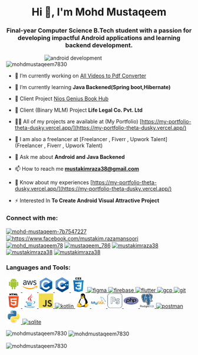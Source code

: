 <h1 align="center">Hi 👋, I'm Mohd Mustaqeem</h1>
<h3 align="center">Final-year Computer Science B.Tech student with a passion for developing impactful Android applications and learning backend development.</h3>
<img align="right" alt="android development" width="400" src="https://www.wedowebapps.com/wp-content/uploads/2017/07/Android-App-Development-Twitter1-1.gif">

<p align="left"> <img src="https://komarev.com/ghpvc/?username=mohdmustaqeem7830&label=Profile%20views&color=0e75b6&style=flat" alt="mohdmustaqeem7830" /> </p>

- 🔭 I’m currently working on [All Videos to Pdf Converter](https://all-videos-to-pdf-converter.en.uptodown.com/android)

- 🌱 I’m currently learning **Java Backened(Spring boot,Hibernate)**

- 👯 Client Project [Nios Genius Book Hub](https://nios-genius-books-hub.en.uptodown.com/android)

- 🤝 Client (Binary MLM) Project **Life Legal Co. Pvt. Ltd**

- 👨‍💻 All of my projects are available at (My Portfolio) [https://my-portfolio-theta-dusky.vercel.app/](https://my-portfolio-theta-dusky.vercel.app/)

- 📝 I am also a freelancer at [Freelancer , Fiverr , Upwork Talent](Freelancer , Fiverr , Upwork Talent)

- 💬 Ask me about **Android and Java Backened**

- 📫 How to reach me **mustakimraza38@gmail.com**

- 📄 Know about my experiences [https://my-portfolio-theta-dusky.vercel.app/](https://my-portfolio-theta-dusky.vercel.app/)

- ⚡ Interested In **To Create Android Visual Attractive Project**

<h3 align="left">Connect with me:</h3>
<p align="left">
<a href="https://linkedin.com/in/mohd-mustaqeem-7b7547227" target="blank"><img align="center" src="https://raw.githubusercontent.com/rahuldkjain/github-profile-readme-generator/master/src/images/icons/Social/linked-in-alt.svg" alt="mohd-mustaqeem-7b7547227" height="30" width="40" /></a>
<a href="https://fb.com/https://www.facebook.com/mustakim.razamansoori" target="blank"><img align="center" src="https://raw.githubusercontent.com/rahuldkjain/github-profile-readme-generator/master/src/images/icons/Social/facebook.svg" alt="https://www.facebook.com/mustakim.razamansoori" height="30" width="40" /></a>
<a href="https://instagram.com/mohd_mustaqeem78" target="blank"><img align="center" src="https://raw.githubusercontent.com/rahuldkjain/github-profile-readme-generator/master/src/images/icons/Social/instagram.svg" alt="mohd_mustaqeem78" height="30" width="40" /></a>
<a href="https://www.codechef.com/users/mustaqeem_786" target="blank"><img align="center" src="https://cdn.jsdelivr.net/npm/simple-icons@3.1.0/icons/codechef.svg" alt="mustaqeem_786" height="30" width="40" /></a>
<a href="https://www.hackerrank.com/mustakimraza38" target="blank"><img align="center" src="https://raw.githubusercontent.com/rahuldkjain/github-profile-readme-generator/master/src/images/icons/Social/hackerrank.svg" alt="mustakimraza38" height="30" width="40" /></a>
<a href="https://www.leetcode.com/mustakimraza38" target="blank"><img align="center" src="https://raw.githubusercontent.com/rahuldkjain/github-profile-readme-generator/master/src/images/icons/Social/leet-code.svg" alt="mustakimraza38" height="30" width="40" /></a>
<a href="https://auth.geeksforgeeks.org/user/mustakimraza38" target="blank"><img align="center" src="https://raw.githubusercontent.com/rahuldkjain/github-profile-readme-generator/master/src/images/icons/Social/geeks-for-geeks.svg" alt="mustakimraza38" height="30" width="40" /></a>
</p>

<h3 align="left">Languages and Tools:</h3>
<p align="left"> <a href="https://developer.android.com" target="_blank" rel="noreferrer"> <img src="https://raw.githubusercontent.com/devicons/devicon/master/icons/android/android-original-wordmark.svg" alt="android" width="40" height="40"/> </a> <a href="https://aws.amazon.com" target="_blank" rel="noreferrer"> <img src="https://raw.githubusercontent.com/devicons/devicon/master/icons/amazonwebservices/amazonwebservices-original-wordmark.svg" alt="aws" width="40" height="40"/> </a> <a href="https://www.cprogramming.com/" target="_blank" rel="noreferrer"> <img src="https://raw.githubusercontent.com/devicons/devicon/master/icons/c/c-original.svg" alt="c" width="40" height="40"/> </a> <a href="https://www.w3schools.com/cpp/" target="_blank" rel="noreferrer"> <img src="https://raw.githubusercontent.com/devicons/devicon/master/icons/cplusplus/cplusplus-original.svg" alt="cplusplus" width="40" height="40"/> </a> <a href="https://www.w3schools.com/css/" target="_blank" rel="noreferrer"> <img src="https://raw.githubusercontent.com/devicons/devicon/master/icons/css3/css3-original-wordmark.svg" alt="css3" width="40" height="40"/> </a> <a href="https://www.figma.com/" target="_blank" rel="noreferrer"> <img src="https://www.vectorlogo.zone/logos/figma/figma-icon.svg" alt="figma" width="40" height="40"/> </a> <a href="https://firebase.google.com/" target="_blank" rel="noreferrer"> <img src="https://www.vectorlogo.zone/logos/firebase/firebase-icon.svg" alt="firebase" width="40" height="40"/> </a> <a href="https://flutter.dev" target="_blank" rel="noreferrer"> <img src="https://www.vectorlogo.zone/logos/flutterio/flutterio-icon.svg" alt="flutter" width="40" height="40"/> </a> <a href="https://cloud.google.com" target="_blank" rel="noreferrer"> <img src="https://www.vectorlogo.zone/logos/google_cloud/google_cloud-icon.svg" alt="gcp" width="40" height="40"/> </a> <a href="https://git-scm.com/" target="_blank" rel="noreferrer"> <img src="https://www.vectorlogo.zone/logos/git-scm/git-scm-icon.svg" alt="git" width="40" height="40"/> </a> <a href="https://www.w3.org/html/" target="_blank" rel="noreferrer"> <img src="https://raw.githubusercontent.com/devicons/devicon/master/icons/html5/html5-original-wordmark.svg" alt="html5" width="40" height="40"/> </a> <a href="https://www.java.com" target="_blank" rel="noreferrer"> <img src="https://raw.githubusercontent.com/devicons/devicon/master/icons/java/java-original.svg" alt="java" width="40" height="40"/> </a> <a href="https://developer.mozilla.org/en-US/docs/Web/JavaScript" target="_blank" rel="noreferrer"> <img src="https://raw.githubusercontent.com/devicons/devicon/master/icons/javascript/javascript-original.svg" alt="javascript" width="40" height="40"/> </a> <a href="https://kotlinlang.org" target="_blank" rel="noreferrer"> <img src="https://www.vectorlogo.zone/logos/kotlinlang/kotlinlang-icon.svg" alt="kotlin" width="40" height="40"/> </a> <a href="https://www.linux.org/" target="_blank" rel="noreferrer"> <img src="https://raw.githubusercontent.com/devicons/devicon/master/icons/linux/linux-original.svg" alt="linux" width="40" height="40"/> </a> <a href="https://www.mysql.com/" target="_blank" rel="noreferrer"> <img src="https://raw.githubusercontent.com/devicons/devicon/master/icons/mysql/mysql-original-wordmark.svg" alt="mysql" width="40" height="40"/> </a> <a href="https://www.photoshop.com/en" target="_blank" rel="noreferrer"> <img src="https://raw.githubusercontent.com/devicons/devicon/master/icons/photoshop/photoshop-line.svg" alt="photoshop" width="40" height="40"/> </a> <a href="https://www.php.net" target="_blank" rel="noreferrer"> <img src="https://raw.githubusercontent.com/devicons/devicon/master/icons/php/php-original.svg" alt="php" width="40" height="40"/> </a> <a href="https://www.postgresql.org" target="_blank" rel="noreferrer"> <img src="https://raw.githubusercontent.com/devicons/devicon/master/icons/postgresql/postgresql-original-wordmark.svg" alt="postgresql" width="40" height="40"/> </a> <a href="https://postman.com" target="_blank" rel="noreferrer"> <img src="https://www.vectorlogo.zone/logos/getpostman/getpostman-icon.svg" alt="postman" width="40" height="40"/> </a> <a href="https://www.python.org" target="_blank" rel="noreferrer"> <img src="https://raw.githubusercontent.com/devicons/devicon/master/icons/python/python-original.svg" alt="python" width="40" height="40"/> </a> <a href="https://www.sqlite.org/" target="_blank" rel="noreferrer"> <img src="https://www.vectorlogo.zone/logos/sqlite/sqlite-icon.svg" alt="sqlite" width="40" height="40"/> </a> </p>

<p><img align="left" src="https://github-readme-stats.vercel.app/api/top-langs?username=mohdmustaqeem7830&show_icons=true&locale=en&layout=compact" alt="mohdmustaqeem7830" /></p>

<p>&nbsp;<img align="center" src="https://github-readme-stats.vercel.app/api?username=mohdmustaqeem7830&show_icons=true&locale=en" alt="mohdmustaqeem7830" /></p>

<p><img align="center" src="https://github-readme-streak-stats.herokuapp.com/?user=mohdmustaqeem7830&" alt="mohdmustaqeem7830" /></p>
